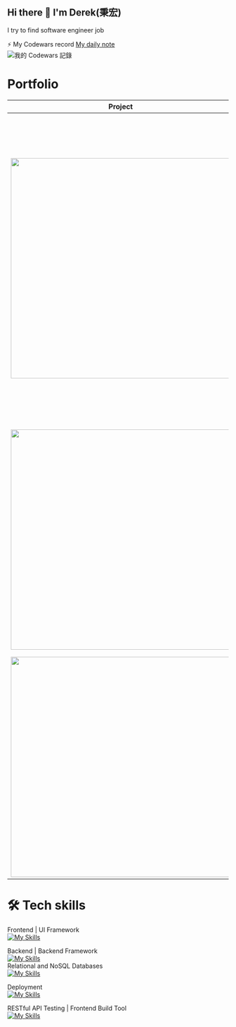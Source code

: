 ## Hi there 👋 I'm Derek(秉宏)


I try to find software engineer job

⚡ My Codewars record
  [My daily note](https://github.com/GustavoFringgg/daily_codewar_note)<br />
  ![我的 Codewars 記錄](https://www.codewars.com/users/Dean%20Tsai/badges/small)

# Portfolio
| Project   | Description |
|-----------|-------------|
| <a href="https://github.com/GustavoFringgg/ChatWall-Frontend_v2"><img src="https://firebasestorage.googleapis.com/v0/b/theodore-s-blog.appspot.com/o/%E5%80%8B%E4%BA%BA%E8%B3%87%E6%96%99%E5%A4%BE%2Fgithub%20readme%2FchatWall%2Fchatwall.jpg?alt=media&token=5a262c3c-88b5-471c-b6b2-4a105ba5b338" width="500px"></a> |   ChatWall雀窩-社交網站，一起雀窩吧<br><br>提供用戶貼文、追蹤、按讚、即時聊天等等功能<br><br>前後端分離專案( MVVM/MVC )<br>**Frontend** \| **Frontend Framework**<br>　Html、CSS、Javascript \| Vue3、Vite<br> **UI Framework**<br>　Bootstrap<br>**Backend** \| **Backend Framework**<br>　Node.js v20 \| Express <br>**Database** \| **Database ODM**<br>　MongoDB、Firebase \| Mongoose<br>**Frontend/Backend Deployment**<br>　Vercel \| Docker Render<br>**Third-Party**<br>　Google-Oauth20、Socket.io<br>**API-Test**<br>　Postman <br>|
| <a href="https://github.com/GustavoFringgg/vue_todolist"><img src="https://firebasestorage.googleapis.com/v0/b/theodore-s-blog.appspot.com/o/%E5%80%8B%E4%BA%BA%E8%B3%87%E6%96%99%E5%A4%BE%2Fgithub%20readme%2Ftodolist%2Fchatwall%20(1).png?alt=media&token=8790291e-656a-4511-9855-cb7bc765b52a" width="500px"></a> |   ONLINE TODOLIST-線上代辦事項服務<br><br>提供用戶註冊、登入<br>查看待辦、新增待辦、修改待辦狀態、刪除待辦<br><br>前後端分離專案<br>**Frontend** \| **Frontend Framework**<br>　Html、CSS、Javascript \| Vue3、Vite<br>**Backend** \| **Backend Framework**<br>　Node.js v20 \| Express <br>**Database**<br>　PostgreSQL(supabase託管)<br>**API-Test**<br>　Postman |
| <a href="https://gustavofringgg.github.io/personalprofile/"><img src="https://firebasestorage.googleapis.com/v0/b/theodore-s-blog.appspot.com/o/%E5%80%8B%E4%BA%BA%E8%B3%87%E6%96%99%E5%A4%BE%2Fgithub%20readme%2F0124.jpg?alt=media&token=2cfe3eef-0bc4-4396-85bf-0220a457bde0" width="500px"></a> | My blog -使用Hexo架站<br>記錄學習筆記 |




# 🛠 Tech skills
Frontend | UI Framework<br>
[![My Skills](https://skillicons.dev/icons?i=html,css,js,vue,bootstrap)](https://skillicons.dev)<br>

Backend | Backend Framework<br>
[![My Skills](https://skillicons.dev/icons?i=nodejs,express)](https://skillicons.dev)<br>
Relational and NoSQL Databases<br>
[![My Skills](https://skillicons.dev/icons?i=postgres,mongodb)](https://skillicons.dev)<br>

Deployment  
[![My Skills](https://skillicons.dev/icons?i=docker)](https://skillicons.dev)<br>

RESTful API Testing  | Frontend Build Tool<br>
[![My Skills](https://skillicons.dev/icons?i=postman,vite)](https://skillicons.dev)<br>




